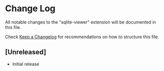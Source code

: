 # Change Log

All notable changes to the "sqlite-viewer" extension will be documented in this file.

Check [Keep a Changelog](http://keepachangelog.com/) for recommendations on how to structure this file.

## [Unreleased]

- Initial release